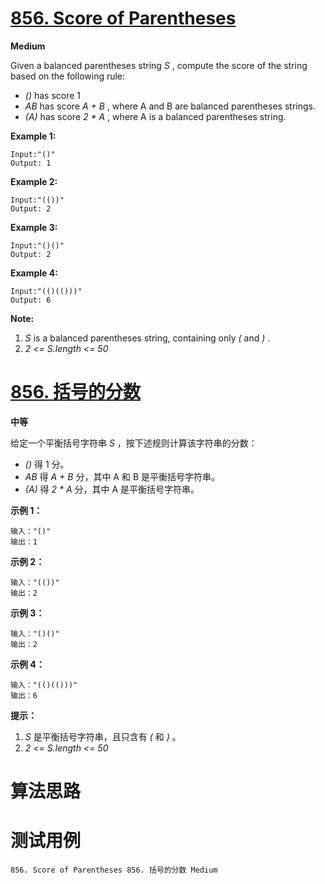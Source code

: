 # [856. Score of Parentheses][enTitle]

**Medium**

Given a balanced parentheses string  *S* , compute the score of the string based on the following rule:

-  *()*  has score 1 
-  *AB*  has score  *A + B* , where A and B are balanced parentheses strings. 
-  *(A)*  has score  *2 * A* , where A is a balanced parentheses string.




**Example 1:** 

```
Input:"()"
Output: 1
```


**Example 2:** 

```
Input:"(())"
Output: 2
```


**Example 3:** 

```
Input:"()()"
Output: 2
```


**Example 4:** 

```
Input:"(()(()))"
Output: 6
```



**Note:** 

1.  *S*  is a balanced parentheses string, containing only  *(*  and  *)* . 
2.  *2 <= S.length <= 50* 










# [856. 括号的分数][cnTitle]

**中等**

给定一个平衡括号字符串  *S* ，按下述规则计算该字符串的分数：

-  *()*  得 1 分。 
-  *AB*  得  *A + B*  分，其中 A 和 B 是平衡括号字符串。 
-  *(A)*  得  *2 * A*  分，其中 A 是平衡括号字符串。



**示例 1：** 

```
输入："()"
输出：1

```

**示例 2：** 

```
输入："(())"
输出：2

```

**示例 3：** 

```
输入："()()"
输出：2

```

**示例 4：** 

```
输入："(()(()))"
输出：6

```



**提示：** 

1.  *S*  是平衡括号字符串，且只含有  *(*  和  *)*  。 
2.  *2 <= S.length <= 50* 




# 算法思路

# 测试用例
```
856. Score of Parentheses 856. 括号的分数 Medium
```

[enTitle]: https://leetcode.com/problems/score-of-parentheses/
[cnTitle]: https://leetcode-cn.com/problems/score-of-parentheses/
